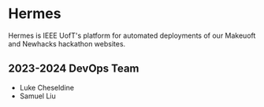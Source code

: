 # Hermes
Hermes is IEEE UofT's platform for automated deployments of our Makeuoft and Newhacks hackathon websites.

## 2023-2024 DevOps Team
- Luke Cheseldine
- Samuel Liu
